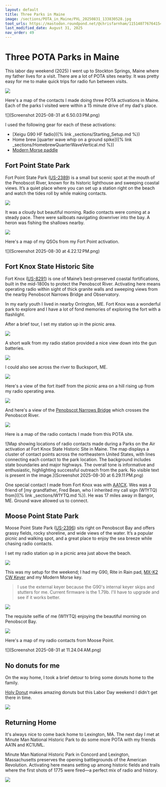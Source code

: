 ```yaml
---
layout: default
title: Three Parks in Maine
image: /sections/POTA_in_Maine/PXL_20250831_133830528.jpg
toot_urls: https://mastodon.roundpond.net/@chrisfarnham/115140776764154520
last_modified_date: August 31, 2025
nav_order: 49
---
```


# Three POTA Parks in Maine

This labor day weekend (2025) I went up to Stockton Springs, Maine where my father lives for a visit. There are a lot of
POTA sites nearby. It was pretty easy for me to make quick trips for radio fun between visits.

![](three_parks_maine.png)

Here's a map of the contacts I made doing three POTA activations in Maine. Each of the parks I visited were within a 15 minute drive of
my dad's place.

![](Screenshot 2025-08-31 at 6.50.03 PM.png)


I used the following gear for each of these activations:

 - [Xeigu G90 HF fadio]({% link _sections/Starting_Setup.md %})
 - Home brew [quarter wave whip on a ground spike]({% link _sections/HomebrewQuarterWaveVertical.md %})
 - [Modern Morse paddle](https://www.instagram.com/aaronmakeskeys/)



## Fort Point State Park

Fort Point State Park ([US-2389](https://pota.app/#/park/US-2389)) is a small but scenic spot at the mouth of the Penobscot River, known for its historic lighthouse and sweeping coastal views. It’s a quiet place where you can set up a station right on the beach and watch the tides roll by while making contacts.

![](PXL_20250830_132534903.jpg)

It was a cloudy but beautiful morning. Radio contacts were coming at a steady pace. There were sailboats navigating downriver
into the bay. A heron was fishing the shallows nearby.

![](PXL_20250830_135308814.jpg)

Here's a map of my QSOs from my Fort Point activation.

![](Screenshot 2025-08-30 at 4.22.12 PM.png)


## Fort Knox State Historic Site

Fort Knox ([US-8291](https://pota.app/#/park/US-8291)) is one of Maine’s best-preserved coastal fortifications, built in the mid-1800s to protect the Penobscot River. Activating here means operating radio within sight of thick granite walls and sweeping views from the nearby Penobscot Narrows Bridge and Observatory.

In my early youth I lived in nearby Orrington, ME. Fort Knox was a wonderful park to explore and I have a lot of fond memories of exploring the fort with a flashlight.

After a brief tour, I set my station up in the picnic area.

![](PXL_20250830_192054714.jpg)

A short walk from my radio station provided a nice view down into the gun batteries.

![](PXL_20250830_192124440.jpg)

I could also see across the river to Bucksport, ME.

![](PXL_20250830_192127890.jpg)

Here's a view of the fort itself from the picnic area on a hill rising up from my radio operating area.

![](PXL_20250830_193026596.jpg)

And here's a view of the [Penobscot Narrows Bridge](https://www.maine.gov/dot/programs-services/bridges/penobscot-narrows-bridge-observatory) which crosses the Penobscot River.

![](PXL_20250830_193055387.jpg)

Here is a map of the radio contacts I made from this POTA site.

![Map showing locations of radio contacts made during a Parks on the Air activation at Fort Knox State Historic Site in Maine. The map displays a cluster of contact points across the northeastern United States, with lines connecting each contact to the park location. The background includes state boundaries and major highways. The overall tone is informative and enthusiastic, highlighting successful outreach from the park. No visible text is present in the image.](Screenshot 2025-08-30 at 6.29.11 PM.png)



One special contact I made from Fort Knox was with [AA1CX](https://www.qrz.com/db/AA1CX). Wes was a friend of
[my grandfather, Fred Bean, who I inherited my call sign (W1YTQ) from]({% link _sections/W1YTQ.md %}). He was 17 miles
away in Bangor, ME. Ground wave allowed us to connect.

## Moose Point State Park

Moose Point State Park ([US-2396](https://pota.app/#/park/US-2396)) sits right on Penobscot Bay and offers grassy fields, rocky shoreline, and wide views of the water. It’s a popular picnic and walking spot, and a great place to enjoy the sea breeze while chasing radio contacts.

I set my radio station up in a picnic area just above the beach.

![](PXL_20250831_133803161.jpg)

This was my setup for the weekend; I had my G90, Rite in Rain pad, [MX-K2 CW Keyer](https://www.amazon.com/dp/B0CMQ9GDPL) and my Modern Morse key.

> I use the external keyer because the G90's internal keyer skips and stutters for me. Current firmware is the 1.79b. I'll have to upgrade and see if it works better.


![](PXL_20250831_143415862.jpg)

The requisite selfie of me (W1YTQ) enjoying the beautiful morning on Penobscot Bay.

![](PXL_20250831_133830528.jpg)

Here's a map of my radio contacts from Moose Point.

![](Screenshot 2025-08-31 at 11.24.04 AM.png)

## No donuts for me

On the way home, I took a brief detour to bring some donuts home to the family.

[Holy Donut](https://www.theholydonut.com/locations/scarborough/) makes amazing donuts but this Labor Day weekend I didn't get there in time.

![](PXL_20250831_191744759.jpg)

## Returning Home

It's always nice to come back home to Lexington, MA. The next day I met at Minute Man National Historic Park to
do some more POTA with my friends AA1N and KC1UML.

Minute Man National Historic Park in Concord and Lexington, Massachusetts preserves the opening battlegrounds of the American Revolution. Activating here means setting up among historic fields and trails where the first shots of 1775 were fired—a perfect mix of radio and history.

![](PXL_20250901_184948208.jpg)
